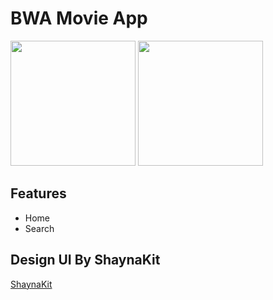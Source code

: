 # BWA Movie App
<p>
<img width="200" src="https://user-images.githubusercontent.com/67012680/192674029-6976523d-7e09-401c-b6ea-e099b10536ee.png">
<img width="200" src="https://user-images.githubusercontent.com/67012680/192674204-7f9531cb-6718-4b13-8401-da4c43655bf1.png">
</p>

## Features

- Home
- Search

## Design UI By ShaynaKit
[ShaynaKit](https://shaynakit.com/details/moviez-streaming)

